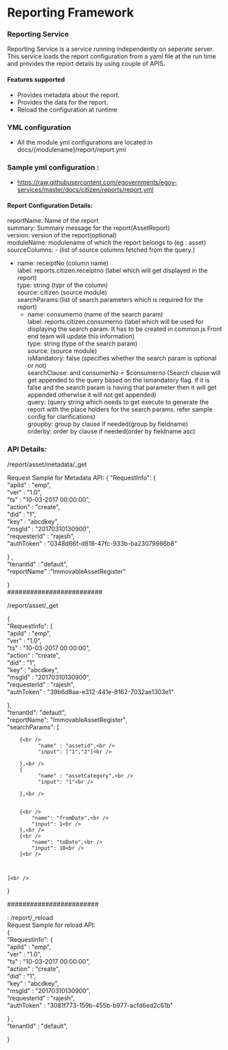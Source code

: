 # Reporting Framework
### Reporting Service
Reporting Service is a service running independently on seperate server. This service loads the report configuration from a yaml file at the run time and provides the report details by using
couple of APIS.
#### Features supported
- Provides metadata about the report.
- Provides the data for the report.
- Reload the configuration at runtime

### YML configuration
- All the module yml configurations are located in docs/{modulename}/report/report.yml

### Sample yml configuration : 
- https://raw.githubusercontent.com/egovernments/egov-services/master/docs/citizen/reports/report.yml


#### Report Configuration Details:
reportName: Name of the report<br />
summary: Summary message for the report(AssetReport)<br />
version: version of the report(optional)<br />
moduleName: modulename of which the report belongs to (eg : asset)<br />
sourceColumns: - (list of source columns fetched from the query.)<br />
- name: receiptNo (column name)<br />
  label: reports.citizen.receiptno (label which will get displayed in the report)<br />
  type: string (typr of the column)<br />
  source: citizen (source module)<br />
searchParams:(list of search parameters which is required for the report)<br />
  - name: consumerno (name of the search param)<br />
    label: reports.citizen.consumerno (label which will be used for displaying the search param. It has to be created in common.js Front end team will update this information)<br />
    type: string (type of the search param)<br />
    source: (source module)<br />
    isMandatory: false (specifies whether the search param is optional or not)<br />
    searchClause: and consumerNo = $consumerno (Search clause will get appended to the query based on the ismandatory flag. if it is false and the search param is having that parameter then it will get appended
    otherwise it will not get appended)<br />
query: (query string which needs to get execute to generate the report with the place holders for the search params. refer sample config for clarifications)<br />
groupby: group by clause if needed(group by fieldname)<br />
orderby: order by clause if needed(order by fieldname asc)<br />
### API Details:

/report/asset/metadata/_get

Request  Sample for Metadata API:
{
   "RequestInfo": {<br />
       "apiId" : "emp",<br />
       "ver" : "1.0",<br />
       "ts" : "10-03-2017 00:00:00",<br />
       "action" : "create",<br />
       "did" : "1",<br />
       "key" : "abcdkey",<br />
       "msgId" : "20170310130900",<br />
       "requesterId" : "rajesh",<br />
       "authToken" : "0348d66f-d818-47fc-933b-ba23079986b8"<br />
      
   } ,<br />
   "tenantId" : "default",<br />
   "reportName" :"ImmovableAssetRegister"<br />
   
}<br />
#########################

/report/asset/_get<br />

{<br />
   "RequestInfo": {<br />
       "apiId" : "emp",<br />
       "ver" : "1.0",<br />
       "ts" : "10-03-2017 00:00:00",<br />
       "action" : "create",<br />
       "did" : "1",<br />
       "key" : "abcdkey",<br />
       "msgId" : "20170310130900",<br />
       "requesterId" : "rajesh",<br />
       "authToken" : "39b6d8aa-e312-441e-8162-7032ae1303e1"<br />
      
   },<br />
    "tenantId": "default",<br />
    "reportName": "ImmovableAssetRegister",<br />
    "searchParams": [<br />
    	
    	{<br />
              "name" : "assetid",<br />
              "input": ["1","2"]<br />
              
        },<br />
        {
              "name" : "assetCategory",<br />
              "input": "1"<br />
              
        },<br />
        
        
        {<br />
            "name": "fromDate",<br />
            "input": 1<br />
        },<br />
        {<br />
            "name": "toDate",<br />
            "input": 10<br />
        }<br />
        
        
        
    ]<br />
}<br />

########################

: /report/_reload<br />
Request Sample for reload API:<br />
{<br />
   "RequestInfo": {<br />
       "apiId" : "emp",<br />
       "ver" : "1.0",<br />
       "ts" : "10-03-2017 00:00:00",<br />
       "action" : "create",<br />
       "did" : "1",<br />
       "key" : "abcdkey",<br />
       "msgId" : "20170310130900",<br />
       "requesterId" : "rajesh",<br />
       "authToken" : "3081f773-159b-455b-b977-acfd6ed2c61b"<br />
      
   } ,<br />
   "tenantId" : "default",<br />
  
   
}<br />



